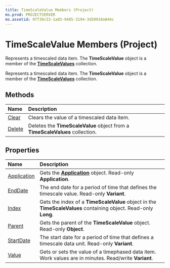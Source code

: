 ```yaml
---
title: TimeScaleValue Members (Project)
ms.prod: PROJECTSERVER
ms.assetid: 97f39c53-1a03-9485-3194-3d50910a844c
---
```



# TimeScaleValue Members (Project)
Represents a timescaled data item. The  **TimeScaleValue** object is a member of the **[TimeScaleValues](timescalevalues-object-project.md)** collection.

Represents a timescaled data item. The  **TimeScaleValue** object is a member of the **[TimeScaleValues](timescalevalues-object-project.md)** collection.


## Methods



|**Name**|**Description**|
|:-----|:-----|
|[Clear](timescalevalue-clear-method-project.md)|Clears the value of a timescaled data item.|
|[Delete](timescalevalue-delete-method-project.md)|Deletes the  **TimeScaleValue** object from a **TimeScaleValues** collection.|

## Properties



|**Name**|**Description**|
|:-----|:-----|
|[Application](timescalevalue-application-property-project.md)|Gets the  **[Application](application-object-project.md)** object. Read-only **Application**.|
|[EndDate](timescalevalue-enddate-property-project.md)|The end date for a period of time that defines the timescale value. Read-only  **Variant**.|
|[Index](timescalevalue-index-property-project.md)|Gets the index of a  **TimeScaleValue** object in the **TimeScaleValues** containing object. Read-only **Long**.|
|[Parent](timescalevalue-parent-property-project.md)|Gets the parent of the  **TimeScaleValue** object. Read-only **Object**.|
|[StartDate](timescalevalue-startdate-property-project.md)|The start date for a period of time that defines a timescale data unit. Read-only  **Variant**.|
|[Value](timescalevalue-value-property-project.md)|Gets or sets the value of a timephased data item. Work values are in minutes. Read/write  **Variant**.|


